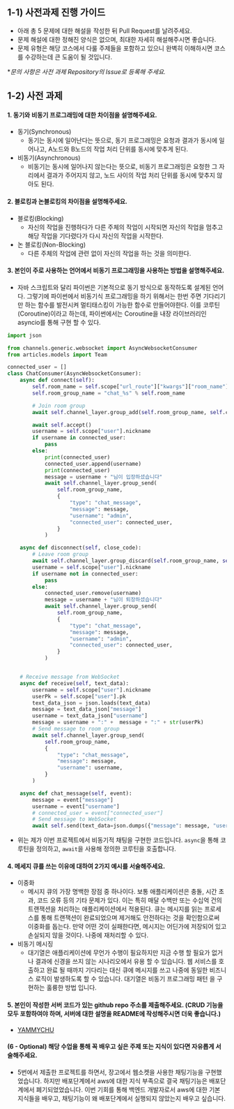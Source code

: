 ## 1-1) 사전과제 진행 가이드

- 아래 총 5 문제에 대한 해설을 작성한 뒤 Pull Request를 날려주세요.
- 문제 해설에 대한 정해진 양식은 없으며, 최대한 자세히 해설해주시면 좋습니다.
- 문제 유형은 해당 코스에서 다룰 주제들을 포함하고 있으니 완벽히 이해하시면 코스를 수강하는데 큰 도움이 될 것입니다.

**문의 사항은 사전 과제 Repository의 Issue로 등록해 주세요.*



## 1-2) 사전 과제

#### 1. 동기와 비동기 프로그래밍에 대한 차이점을 설명해주세요.

* 동기(Synchronous)
    * 동기는 동시에 일어난다는 뜻으로, 동기 프로그래밍은 요청과 결과가 동시에 일어나고, A노드와 B노드의 작업 처리 단위를 동시에 맞추게 된다.
* 비동기(Asynchronous)
    * 비동기는 동시에 일어나지 않는다는 뜻으로, 비동기 프로그래밍은 요청한 그 자리에서 결과가 주어지지 않고, 노드 사이의 작업 처리 단위를 동시에 맞추지 않아도 된다.

#### 2. 블로킹과 논블로킹의 차이점을 설명해주세요.

* 블로킹(Blocking)
    * 자신의 작업을 진행하다가 다른 주체의 작업이 시작되면 자신의 작업을 멈추고 해당 작업을 기다렸다가 다시 자신의 작업을 시작한다.
* 논 블로킹(Non-Blocking)
    * 다른 주체의 작업에 관련 없이 자신의 작업을 하는 것을 의미한다.

#### 3. 본인이 주로 사용하는 언어에서 비동기 프로그래밍을 사용하는 방법을 설명해주세요.

* 자바 스크립트와 달리 파이썬은 기본적으로 동기 방식으로 동작하도록 설계된 언어다. 그렇기에 파이썬에서 비동기식 프로그래밍을 하기 위해서는 한번 주면 기다리기만 하는 함수를 발전시켜 멀티태스킹이 가능한 함수로 만들어야한다. 이를 코루틴(Coroutine)이라고 하는데, 파이썬에서는 Coroutine을 내장 라이브러리인 asyncio를 통해 구현 할 수 있다.
```python
import json

from channels.generic.websocket import AsyncWebsocketConsumer
from articles.models import Team

connected_user = []
class ChatConsumer(AsyncWebsocketConsumer):
    async def connect(self):
        self.room_name = self.scope["url_route"]["kwargs"]["room_name"]
        self.room_group_name = "chat_%s" % self.room_name

        # Join room group
        await self.channel_layer.group_add(self.room_group_name, self.channel_name)

        await self.accept()
        username = self.scope["user"].nickname
        if username in connected_user:
            pass
        else:
            print(connected_user)
            connected_user.append(username)
            print(connected_user)
            message = username + "님이 입장하셨습니다"
            await self.channel_layer.group_send(
                self.room_group_name, 
                {
                    "type": "chat_message", 
                    "message": message,
                    "username": "admin",
                    "connected_user": connected_user,
                }
            )

    async def disconnect(self, close_code):
        # Leave room group
        await self.channel_layer.group_discard(self.room_group_name, self.channel_name)
        username = self.scope["user"].nickname
        if username not in connected_user:
            pass
        else:
            connected_user.remove(username)
            message = username + "님이 퇴장하셨습니다"
            await self.channel_layer.group_send(
                self.room_group_name, 
                {
                    "type": "chat_message", 
                    "message": message,
                    "username": "admin",
                    "connected_user": connected_user,
                }
            )


    # Receive message from WebSocket
    async def receive(self, text_data):
        username = self.scope["user"].nickname
        userPk = self.scope["user"].pk
        text_data_json = json.loads(text_data)
        message = text_data_json["message"]
        username = text_data_json["username"]
        message = username + ":" +  message + ":" + str(userPk)
        # Send message to room group
        await self.channel_layer.group_send(
            self.room_group_name, 
            {
                "type": "chat_message", 
                "message": message,
                "username": username,
            }
        )

    async def chat_message(self, event):
        message = event["message"]
        username = event["username"]
        # connected_user = event["connected_user"]
        # Send message to WebSocket
        await self.send(text_data=json.dumps({"message": message, "username": username, "connected_user": connected_user,}))
```
- 위는 제가 이번 프로젝트에서 비동기적 채팅을 구현한 코드입니다. `async`을 통해 코루틴을 정의하고, `await`을 사용해 정의한 코루틴을 호출합니다.

#### 4. 메세지 큐를 쓰는 이유에 대하여 2가지 예시를 서술해주세요.

* 이중화 
  *  메시지 큐의 가장 명백한 장점 중 하나이다. 보통 애플리케이션은 충돌, 시간 초과, 코드 오류 등의 기타 문제가 있다. 이는 특히 매달 수백만 또는 수십억 건의 트랜잭션을 처리하는 애플리케이션에서 적용된다.
    큐는 메시지를 읽는 프로세스를 통해 트랜잭션이 완료되었으며 제거해도 안전하다는 것을 확인함으로써 이중화를 돕는다. 만약 어떤 것이 실패한다면, 메시지는 어딘가에 저장되어 있고 손실되지 않을 것이다. 나중에 재처리할 수 있다.
* 비동기 메시징
  * 대기열은 애플리케이션에 무언가 수행이 필요하지만 지금 수행 할 필요가 없거나 결과에 신경을 쓰지 않는 시나리오에서 유용 할 수 있습니다. 웹 서비스를 호출하고 완료 될 때까지 기다리는 대신 큐에 메시지를 쓰고 나중에 동일한 비즈니스 로직이 발생하도록 할 수 있습니다. 대기열은 비동기 프로그래밍 패턴 을 구현하는 훌륭한 방법 입니다.

#### 5. 본인이 작성한 서버 코드가 있는 github repo 주소를 제출해주세요. (CRUD 기능을 모두 포함하여야 하며, 서버에 대한 설명을 README에 작성해주시면 더욱 좋습니다.) 

* [YAMMYCHU](https://github.com/Pangpyo/Yammychu)

#### (6 - Optional) 해당 수업을 통해 꼭 배우고 싶은 주제 또는 지식이 있다면 자유롭게 서술해주세요.

* 5번에서 제출한 프로젝트를 하면서, 장고에서 웹소켓을 사용한 채팅기능을 구현했었습니다. 하지만 배포단계에서 aws에 대한 지식 부족으로 결국 채팅기능은 배포단계에서 폐기되었었습니다. 이번 기회를 통해 백엔드 개발자로서 aws에 대한 기본 지식들을 배우고, 채팅기능이 왜 배포단계에서 실행되지 않았는지 배우고 싶습니다.